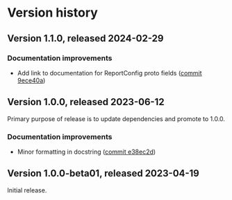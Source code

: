 # Version history

## Version 1.1.0, released 2024-02-29

### Documentation improvements

- Add link to documentation for ReportConfig proto fields ([commit 9ece40a](https://github.com/googleapis/google-cloud-dotnet/commit/9ece40a4379f510096117fe7c656ce6112e7540f))

## Version 1.0.0, released 2023-06-12

Primary purpose of release is to update dependencies and promote to 1.0.0.

### Documentation improvements

- Minor formatting in docstring ([commit e38ec2d](https://github.com/googleapis/google-cloud-dotnet/commit/e38ec2db7db5e575744350f6effcd1e4c302ca65))

## Version 1.0.0-beta01, released 2023-04-19

Initial release.
